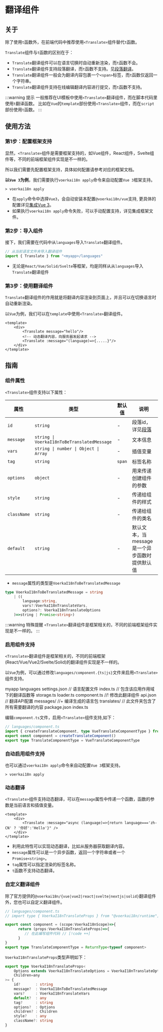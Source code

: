 # 翻译组件

## 关于

除了使用`t`函数外，在前端代码中推荐使用`<Translate>`组件替代`t`函数。

`Translate`组件与`t`函数的区别在于：

- `Translate`翻译组件可以在语言切换时自动重新渲染，而`t`函数不会。
- `Translate`翻译组件支持段落翻译，而`t`函数不支持。见[段落翻译](./paragraph)。
- `Translate`翻译组件一般会为翻译内容包裹一个`<span>`标签，而`t`函数仅返回一个字符串。
- `Translate`翻译组件支持在线编辑翻译内容进行提交，而`t`函数不支持。


:::warning 提示
一般推荐在UI模板中使用`<Translate>`翻译组件，而在脚本代码里使用`t`翻译函数。
比如在`Vue`的`template`部份使用`<Translate>`组件，而在`script`部份使用`t`函数。
:::

## 使用方法

### 第1步：配置框架支持

显然，`<Translate>`组件是需要框架支持的，如Vue组件，React组件，Svelte组件等，不同的前端框架组件实现是不一样的。

所以我们需要先配置框架支持，具体如何配置请参考对应的框架文档。

**以`Vue 3`为例**，我们需要执行`voerkai18n apply`命令来自动配置`Vue 3`框架支持。

```shell
> voerkai18n apply 
```

- 在`apply`命令中选择`Vue3`，会自动安装本配置`@voerkai18n/vue`支持, 更具体的配置详见[集成Vue 3](../integration/vue)。
- 如果执行`voerkai18n apply`命令失败，可以手动配置支持，详见集成框架文件。

### 第2步：导入组件

接下，我们需要在代码中从`languages`导入`Translate`翻译组件。

```ts
// 从当前语言文件夹导入翻译组件
import { Translate } from "<myapp>/languages"

```

- 无论是`React/Vue/Solid/Svelte`等框架，均是同样从从`languages`导入`Translate`翻译组件

### 第3步：使用翻译组件

`Translate`翻译组件的作用就是将翻译内容渲染到页面上，并且可以在切换语言时自动重新渲染。

以`Vue`为例，我们可以在`template`中使用`<Translate>`翻译组件。

```vue
<template>
    <div>
        <Translate message="hello"/>  
        <!-- 动态翻译内容，向服务器发起请求 -->
        <Translate :message="(language)=>{.....}"/>  
    </div>
</template>

```

## 指南

### 组件属性

`<Translate>`组件支持以下属性：

| 属性 |类型 | 默认值 | 说明 | 
| --- | --- | --- | --- |
| `id` | `string` | - | 段落id，详见[段落](./paragraph) |
| `message` | `string \| VoerkaI18nToBeTranslatedMessage` | - | 文本信息 |
| `vars` | `string \| number \| Object \| Array` | - | 插值变量 |
| `tag` | `string` | `span` | 标签名称 |
| `options` | `object` | - | 用来传递创建组件的参数 |
| `style` | `string` | - | 传递给组件的样式 |
| `className` | `string` | - | 传递给组件的类名 |
| `default` | `string` | - | 默认文本，当message是一个异步函数时提供默认值 |


- `message`属性的类型是`VoerkaI18nToBeTranslatedMessage`

```ts
type VoerkaI18nToBeTranslatedMessage = string 
    | ((
        language:string,
        vars?:VoerkaI18nTranslateVars,
        options?: VoerkaI18nTranslateOptions
    )=>string | Promise<string>)
```

:::warning 特殊提醒
`<Translate>`翻译组件是框架相关的，不同的前端框架组件实现是不一样的。
:::


### 启用组件支持

`<Translate>`翻译组件是框架相关的，不同的前端框架(React/Vue/Vue2/Svelte/Solid)的翻译组件实现是不一样的。

以`Vue`为例，可以通过修改`languages/component.{ts|js}`文件来启用`<Translate>`组件支持。

<lite-tree>
myapp
    languages
        settings.json                   // 语言配置文件        
        index.ts                        // 包含该应用作用域下的翻译函数等
        storage.ts
        loader.ts
        component.ts                        //! 修改此翻译组件
        api.json                            // 翻译API配置
        messages/                            //+ 编译生成的语言包
        translates/                          // 此文件夹包含了所有需要翻译的内容        
    package.json
    index.ts
</lite-tree>

编辑`component.ts`文件，启用`<Translate>`组件支持,如下：

```ts
// languages/component.ts
import { createTranslateComponent, type VueTranslateComponentType } from "@voerkai18n/vue";
export const component = createTranslateComponent()
export type TranslateComponentType = VueTranslateComponentType
```
 

### 自动启用组件支持

也可以通过`voerkai18n apply`命令来自动配置`Vue 3`框架支持。

```shell
> voerkai18n apply 
```

### 动态翻译

`<Translate>`组件支持动态翻译，可以在`message`属性中传递一个函数，函数的参数是当前语言和插值变量。

```vue
<template>
    <div>
        <Translate :message="async (language)=>{return language==='zh-CN' ? '你好':'Hello'}" />  
    </div>
</template>
```

- 利用此特性可以实现动态翻译，比如从服务器获取翻译内容。
- `message`属性可以是一个异步函数，返回一个字符串或者一个`Promise<string>`。
- `tag`属性可以指定渲染的标签名称。
- `t`函数不支持动态翻译。

### 自定义翻译组件

除了官方提供的`@voerkai18n/{vue|vue2|react|svelte|nextjs|solid}`翻译组件外，您也可以自定义翻译组件。

```ts
// languages/component.ts
// import type { VoerkaI18nTranslateProps } from "@voerkai18n/runtime";

export const component = (scope:VoerkaI18nScope)=>{
      return (props:VoerkaI18nTranslateProps)=>{
         // 在此编写组件代码 // [!code ++]
      }
}
export type TranslateComponentType = ReturnType<typeof component>

```

`VoerkaI18nTranslateProps`类型声明如下：

```ts
export type VoerkaI18nTranslateProps<
    Options extends VoerkaI18nTranslateOptions = VoerkaI18nTranslateOptions,
    Children=any
>= {
    id?       : string
    message?  : VoerkaI18nToBeTranslatedMessage
    vars?     : VoerkaI18nTranslateVars
    default?  : any
    tag?      : string
    options?  : Options    
    children? : Children 
    style?    : any
    className?: string
}
```




